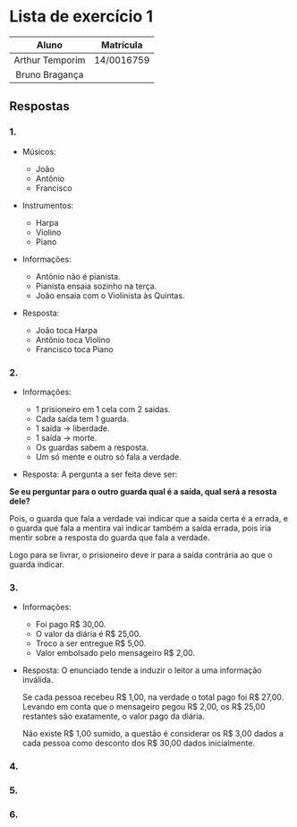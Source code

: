 # Lista de exercício 1

| Aluno | Matrícula |
|:-----:|:---------:|
| Arthur Temporim | 14/0016759 |
| Bruno Bragança |  |

## Respostas

### 1.

*	Músicos:
	*	João
	*	Antônio
	*	Francisco

* Instrumentos:
	*	Harpa
	*	Violino
	*	Piano

* Informações:
	*	Antônio não é pianista.
	*	Pianista ensaia sozinho na terça.
	*	João ensaia com o Violinista às Quintas.

* Resposta:
	*	João toca Harpa
	*	Antônio toca Violino
	*	Francisco toca Piano

### 2.

*	Informações:
	*	1 prisioneiro em 1 cela com 2 saidas.
	*	Cada saída tem 1 guarda.
	*	1 saída -> liberdade.
	*	1 saída -> morte.
	*	Os guardas sabem a resposta.
	*	Um só mente e outro só fala a verdade.

*	Resposta:
	A pergunta a ser feita deve ser:

**Se eu perguntar para o outro guarda qual é a saída, qual será a resosta dele?**

Pois, o guarda que fala a verdade vai indicar que a saída certa é a errada,
e o guarda que fala a mentira vai indicar também a saída errada, pois iria
mentir sobre a resposta do guarda que fala a verdade.

Logo para se livrar, o prisioneiro deve ir para a saída contrária ao que o
guarda indicar.

### 3.

*	Informações:
	*	Foi pago R$ 30,00.
	*	O valor da diária é R$ 25,00.
	*	Troco a ser entregue R$ 5,00.
	*	Valor embolsado pelo mensageiro R$ 2,00.

* Resposta:
	O enunciado tende a induzir o leitor a uma informação inválida.

	Se cada pessoa recebeu R$ 1,00, na verdade o total pago foi R$ 27,00. Levando
em conta que o mensageiro pegou R$ 2,00, os R$ 25,00 restantes são exatamente,
o valor pago da diária.

	Não existe R$ 1,00 sumido, a questão é considerar os R$ 3,00 dados a cada
pessoa como desconto dos R$ 30,00 dados inicialmente.

### 4.

### 5.

### 6.

